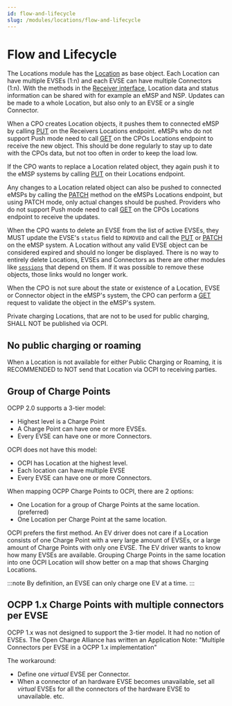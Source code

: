```yaml
---
id: flow-and-lifecycle
slug: /modules/locations/flow-and-lifecycle
---
```

# Flow and Lifecycle

The Locations module has the [Location](/06-modules/03-locations/06-object-description.md#location-object) as base
object. Each Location can have multiple EVSEs (1:n) and each EVSE can have multiple Connectors (1:n). With the methods
in the [Receiver interface](/06-modules/03-locations/05-interfaces-and-endpoints.md#receiver-interface), Location data
and status information can be shared with for example an eMSP and NSP. Updates can be made to a whole Location, but also
only to an EVSE or a single Connector.

When a CPO creates Location objects, it pushes them to connected eMSP by calling
[PUT](/06-modules/03-locations/05-interfaces-and-endpoints.md#put-method) on the Receivers Locations endpoint. eMSPs who
do not support Push mode need to call [GET](/06-modules/03-locations/05-interfaces-and-endpoints.md#get-method) on the
CPOs Locations endpoint to receive the new object. This should be done regularly to stay up to date with the CPOs data,
but not too often in order to keep the load low.

If the CPO wants to replace a Location related object, they again push it to the eMSP systems by calling
[PUT](/06-modules/03-locations/05-interfaces-and-endpoints.md#put-method) on their Locations endpoint.

Any changes to a Location related object can also be pushed to connected eMSPs by calling the
[PATCH](/06-modules/03-locations/05-interfaces-and-endpoints.md#patch-method) method on the eMSPs Locations endpoint,
but using PATCH mode, only actual changes should be pushed. Providers who do not support Push mode need to call
[GET](/06-modules/03-locations/05-interfaces-and-endpoints.md#get-method) on the CPOs Locations endpoint to receive the
updates.

When the CPO wants to delete an EVSE from the list of active EVSEs, they MUST update the EVSE's `status` field to
`REMOVED` and call the [PUT](/06-modules/03-locations/05-interfaces-and-endpoints.md#put-method) or
[PATCH](/06-modules/03-locations/05-interfaces-and-endpoints.md#patch-method) on the eMSP system. A Location without any
valid EVSE object can be considered expired and should no longer be displayed. There is no way to entirely delete
Locations, EVSEs and Connectors as there are other modules like [`sessions`](/06-modules/04-sessions/01-intro.md) that
depend on them. If it was possible to remove these objects, those links would no longer work.

When the CPO is not sure about the state or existence of a Location, EVSE or Connector object in the eMSP's system, the
CPO can perform a [GET](/06-modules/03-locations/05-interfaces-and-endpoints.md#get-method-1) request to validate the
object in the eMSP's system.

Private charging Locations, that are not to be used for public charging, SHALL NOT be published via OCPI.

## No public charging or roaming

When a Location is not available for either Public Charging or Roaming, it is RECOMMENDED to NOT send that Location via
OCPI to receiving parties.

## Group of Charge Points

OCPP 2.0 supports a 3-tier model:

* Highest level is a Charge Point
* A Charge Point can have one or more EVSEs.
* Every EVSE can have one or more Connectors.

OCPI does not have this model:

* OCPI has Location at the highest level.
* Each location can have multiple EVSE
* Every EVSE can have one or more Connectors.

When mapping OCPP Charge Points to OCPI, there are 2 options:

* One Location for a group of Charge Points at the same location. (preferred)
* One Location per Charge Point at the same location.

OCPI prefers the first method. An EV driver does not care if a Location consists of one Charge Point with a very large
amount of EVSEs, or a large amount of Charge Points with only one EVSE. The EV driver wants to know how many EVSEs are
available. Grouping Charge Points in the same location into one OCPI Location will show better on a map that shows
Charging Locations.

:::note
By definition, an EVSE can only charge one EV at a time.
:::

## OCPP 1.x Charge Points with multiple connectors per EVSE

OCPP 1.x was not designed to support the 3-tier model. It had no notion of EVSEs. The Open Charge Alliance has written
an Application Note: "Multiple Connectors per EVSE in a OCPP 1.x implementation"

The workaround:

* Define one *virtual* EVSE per Connector.
* When a connector of an hardware EVSE becomes unavailable, set all *virtual* EVSEs for all the connectors of the
  hardware EVSE to unavailable. etc.
